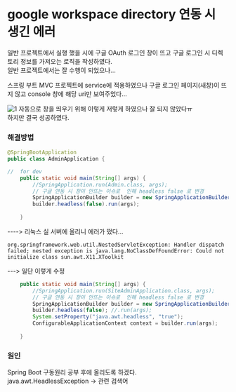 # google workspace directory 연동 시 생긴 에러
일반 프로젝트에서 실행 했을 시에 구글 OAuth 로그인 창이 뜨고 구글 로그인 시 디렉토리 정보를 가져오는 로직을 작성하였다.   
일반 프로젝트에서는 잘 수행이 되었으나...   
   
스프링 부트 MVC 프로젝트에 service에 적용하였으나 구글 로그인 페이지(새창)이 뜨지 않고 console 창에 해당 uri만 보여주었다...

![1](https://user-images.githubusercontent.com/89080095/162391780-6d7d923e-a6d5-4b93-b11c-6027228a8201.PNG)
자동으로 창을 띄우기 위해 이렇게 저렇게 하였으나 잘 되지 않았다ㅠ  
하지만 결국 성공하였다.
### 해결방법
```java
@SpringBootApplication
public class AdminApplication {

//  for dev
	public static void main(String[] args) {
		//SpringApplication.run(Admin.class, args);
		// 구글 연동 시 창이 안뜨는 이슈로  인해 headless false 로 변경
		SpringApplicationBuilder builder = new SpringApplicationBuilder(Admin.class);
		builder.headless(false).run(args);
		
	}
```

----> 리눅스 실 서버에 올리니 에러가 떴다...
```
org.springframework.web.util.NestedServletException: Handler dispatch failed; nested exception is java.lang.NoClassDefFoundError: Could not initialize class sun.awt.X11.XToolkit
```
---> 일단 이렇게 수정
```java
	public static void main(String[] args) {
		//SpringApplication.run(SiteAdminApplication.class, args);
		// 구글 연동 시 창이 안뜨는 이슈로  인해 headless false 로 변경
		SpringApplicationBuilder builder = new SpringApplicationBuilder(SiteAdminApplication.class);
		builder.headless(false); //.run(args);
		System.setProperty("java.awt.headless", "true");
		ConfigurableApplicationContext context = builder.run(args);
		
	}
```
### 원인
Spring Boot 구동원리 공부 후에 올리도록 하겠다.   
java.awt.HeadlessException -> 관련 검색어


